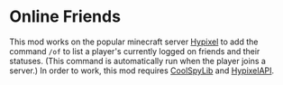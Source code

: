 # Online Friends
This mod works on the popular minecraft server [Hypixel](https://hypixel.net/) to add the command `/of` to list a player's currently logged on friends and their statuses. (This command is automatically run when the player joins a server.) In order to work, this mod requires [CoolSpyLib](https://github.com/CoolSpy3/CoolSpyLibMC) and [HypixelAPI](https://github.com/CoolSpy3/HypixelAPI).
